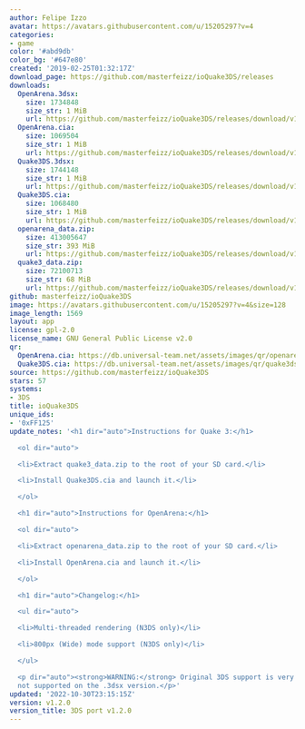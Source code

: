 ```yaml
---
author: Felipe Izzo
avatar: https://avatars.githubusercontent.com/u/15205297?v=4
categories:
- game
color: '#abd9db'
color_bg: '#647e80'
created: '2019-02-25T01:32:17Z'
download_page: https://github.com/masterfeizz/ioQuake3DS/releases
downloads:
  OpenArena.3dsx:
    size: 1734848
    size_str: 1 MiB
    url: https://github.com/masterfeizz/ioQuake3DS/releases/download/v1.2.0/OpenArena.3dsx
  OpenArena.cia:
    size: 1069504
    size_str: 1 MiB
    url: https://github.com/masterfeizz/ioQuake3DS/releases/download/v1.2.0/OpenArena.cia
  Quake3DS.3dsx:
    size: 1744148
    size_str: 1 MiB
    url: https://github.com/masterfeizz/ioQuake3DS/releases/download/v1.2.0/Quake3DS.3dsx
  Quake3DS.cia:
    size: 1068480
    size_str: 1 MiB
    url: https://github.com/masterfeizz/ioQuake3DS/releases/download/v1.2.0/Quake3DS.cia
  openarena_data.zip:
    size: 413005647
    size_str: 393 MiB
    url: https://github.com/masterfeizz/ioQuake3DS/releases/download/v1.2.0/openarena_data.zip
  quake3_data.zip:
    size: 72100713
    size_str: 68 MiB
    url: https://github.com/masterfeizz/ioQuake3DS/releases/download/v1.2.0/quake3_data.zip
github: masterfeizz/ioQuake3DS
image: https://avatars.githubusercontent.com/u/15205297?v=4&size=128
image_length: 1569
layout: app
license: gpl-2.0
license_name: GNU General Public License v2.0
qr:
  OpenArena.cia: https://db.universal-team.net/assets/images/qr/openarena-cia.png
  Quake3DS.cia: https://db.universal-team.net/assets/images/qr/quake3ds-cia.png
source: https://github.com/masterfeizz/ioQuake3DS
stars: 57
systems:
- 3DS
title: ioQuake3DS
unique_ids:
- '0xFF125'
update_notes: '<h1 dir="auto">Instructions for Quake 3:</h1>

  <ol dir="auto">

  <li>Extract quake3_data.zip to the root of your SD card.</li>

  <li>Install Quake3DS.cia and launch it.</li>

  </ol>

  <h1 dir="auto">Instructions for OpenArena:</h1>

  <ol dir="auto">

  <li>Extract openarena_data.zip to the root of your SD card.</li>

  <li>Install OpenArena.cia and launch it.</li>

  </ol>

  <h1 dir="auto">Changelog:</h1>

  <ul dir="auto">

  <li>Multi-threaded rendering (N3DS only)</li>

  <li>800px (Wide) mode support (N3DS only)</li>

  </ul>

  <p dir="auto"><strong>WARNING:</strong> Original 3DS support is very buggy and is
  not supported on the .3dsx version.</p>'
updated: '2022-10-30T23:15:15Z'
version: v1.2.0
version_title: 3DS port v1.2.0
---
```

